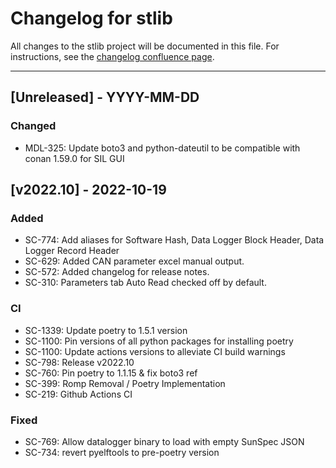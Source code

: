 # Changelog for stlib

All changes to the stlib project will be documented in this file.
For instructions, see the [changelog confluence page](https://epcpower.atlassian.net/l/c/zM7wz0at).

-------------------------------------------------------------------------------

## [Unreleased] - YYYY-MM-DD

### Changed

- MDL-325: Update boto3 and python-dateutil to be compatible with conan 1.59.0 for SIL GUI

## [v2022.10] - 2022-10-19

### Added

- SC-774: Add aliases for Software Hash, Data Logger Block Header, Data Logger Record Header
- SC-629: Added CAN parameter excel manual output.
- SC-572: Added changelog for release notes.
- SC-310: Parameters tab Auto Read checked off by default.

### CI

- SC-1339: Update poetry to 1.5.1 version
- SC-1100: Pin versions of all python packages for installing poetry
- SC-1100: Update actions versions to alleviate CI build warnings
- SC-798: Release v2022.10
- SC-760: Pin poetry to 1.1.15 & fix boto3 ref
- SC-399: Romp Removal / Poetry Implementation
- SC-219: Github Actions CI

### Fixed

- SC-769: Allow datalogger binary to load with empty SunSpec JSON
- SC-734: revert pyelftools to pre-poetry version

